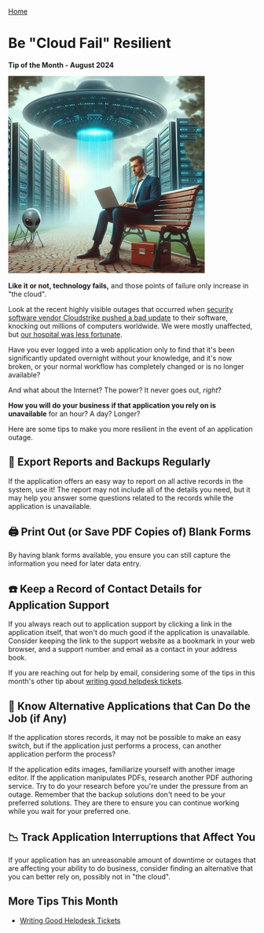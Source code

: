 [Home](https://cityssm.github.io/tip-of-the-month/)

# Be "Cloud Fail" Resilient

**Tip of the Month - August 2024**

![Aliens Abducting Data from Servers](alienServerFarm.jpg)

**Like it or not, technology fails,**
and those points of failure only increase in "the cloud".

Look at the recent highly visible outages that occurred when
[security software vendor Cloudstrike pushed a bad update](https://www.theguardian.com/australia-news/article/2024/jul/19/microsoft-windows-pcs-outage-blue-screen-of-death)
to their software, knocking out millions of computers worldwide.
We were mostly unaffected, but [our hospital was less fortunate](https://www.sootoday.com/following-up/sault-area-hospital-computer-systems-down-after-global-technology-outage-9241821).

Have you ever logged into a web application only to find that it's been significantly updated overnight
without your knowledge, and it's now broken,
or your normal workflow has completely changed or is no longer available?

And what about the Internet? The power? It never goes out, _right_?

**How you will do your business if that application you rely on is unavailable** for an hour?
A day? Longer?

Here are some tips to make you more resilient in the event of an application outage.

## 💾 Export Reports and Backups Regularly

If the application offers an easy way to report on all active records in the system, use it!
The report may not include all of the details you need, but it may help you answer some questions
related to the records while the application is unavailable.

## 🖨️ Print Out (or Save PDF Copies of) Blank Forms

By having blank forms available, you ensure you can still capture the information you need
for later data entry.

## ☎️ Keep a Record of Contact Details for Application Support

If you always reach out to application support by clicking a link in the application itself,
that won't do much good if the application is unavailable.
Consider keeping the link to the support website as a bookmark in your web browser,
and a support number and email as a contact in your address book.

If you are reaching out for help by email,
considering some of the tips in this month's other tip about
[writing good helpdesk tickets](writing-good-tickets.md).

## 📖 Know Alternative Applications that Can Do the Job (if Any)

If the application stores records, it may not be possible to make an easy switch,
but if the application just performs a process, can another application perform the process?

If the application edits images, familiarize yourself with another image editor.
If the application manipulates PDFs, research another PDF authoring service.
Try to do your research before you're under the pressure from an outage.
Remember that the backup solutions don't need to be your preferred solutions.
They are there to ensure you can continue working while you wait for your preferred one.

## 📉 Track Application Interruptions that Affect You

If your application has an unreasonable amount of downtime or outages
that are affecting your ability to do business,
consider finding an alternative that you can better rely on,
possibly not in "the cloud".

## More Tips This Month

- [Writing Good Helpdesk Tickets](writing-good-tickets.md)
